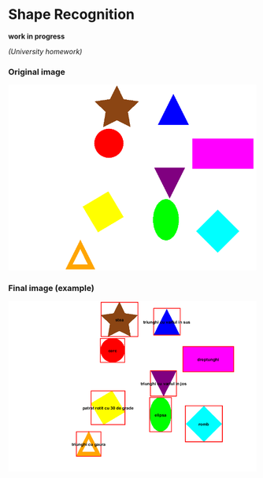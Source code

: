 # Shape Recognition
**work in progress**

_(University homework)_

### Original image
<img width="853" alt="Geometrical Shapes" src="https://github.com/lazarescu1/shape-recognition/blob/master/images/shapes.png">

### Final image (example)
<img width="853" alt="Final Image" src="https://github.com/lazarescu1/shape-recognition/blob/master/images/final_image_ex.png">
